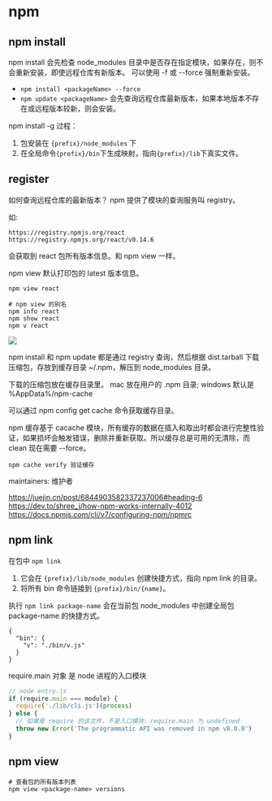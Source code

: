 # npm

## npm install

npm install 会先检查 node_modules 目录中是否存在指定模块，如果存在，则不会重新安装，即使远程仓库有新版本。
可以使用 -f 或 --force 强制重新安装。

- `npm install <packageName> --force`
- `npm update <packageName>` 会先查询远程仓库最新版本，如果本地版本不存在或远程版本较新，则会安装。

npm install -g 过程：

1. 包安装在 `{prefix}/node_modules` 下
2. 在全局命令`{prefix}/bin`下生成映射，指向`{prefix}/lib`下真实文件。

## register

如何查询远程仓库的最新版本？ npm 提供了模块的查询服务叫 registry。

如:

```
https://registry.npmjs.org/react
https://registry.npmjs.org/react/v0.14.6
```

会获取到 react 包所有版本信息。和 npm view 一样。

npm view 默认打印包的 latest 版本信息。

```
npm view react

# npm view 的别名
npm info react
npm show react
npm v react
```

![](./imgs/2021-06-16-22-32-19.png)

npm install 和 npm update 都是通过 registry 查询，然后根据 dist.tarball 下载压缩包，存放到缓存目录 ~/.npm，解压到 node_modules 目录。

下载的压缩包放在缓存目录里。 mac 放在用户的 .npm 目录; windows 默认是 %AppData%/npm-cache

可以通过 npm config get cache 命令获取缓存目录。

npm 缓存基于 cacache 模块，所有缓存的数据在插入和取出时都会进行完整性验证，如果损坏会触发错误，删除并重新获取。所以缓存总是可用的无清除，而 clean 现在需要 --force。

```
npm cache verify 验证缓存
```

maintainers: 维护者

https://juejin.cn/post/6844903582337237006#heading-6
https://dev.to/shree_j/how-npm-works-internally-4012
https://docs.npmjs.com/cli/v7/configuring-npm/npmrc

## npm link

在包中 `npm link`

1. 它会在 `{prefix}/lib/node_modules` 创建快捷方式，指向 npm link 的目录。
2. 将所有 bin 命令链接到 `{prefix}/bin/{name}`。

执行 `npm link package-name` 会在当前包 node_modules 中创建全局包 package-name 的快捷方式。

```
{
  "bin": {
    "v": "./bin/v.js"
  }
}
```


require.main  对象 是 node 进程的入口模块

```js
// node entry.js
if (require.main === module) {
  require('./lib/cli.js')(process)
} else {
  // 如果是 require 的该文件，不是入口模块，require.main 为 undefined
  throw new Error('The programmatic API was removed in npm v8.0.0')
}
```

## npm view

```
# 查看包的所有版本列表
npm view <package-name> versions
```
